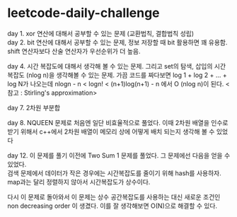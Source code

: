 # leetcode-daily-challenge




day 1. xor 연산에 대해서 공부할 수 있는 문제 (교환법칙, 결합법칙 성립) \
day 2. bit 연산에 대해서 공부할 수 있는 문제, 정보 저장할 때 bit 활용하면 꽤 유용함. 
  shift 연산자보다 산술 연산자가 우선순위가 더 높음.

day 4. 시간 복잡도에 대해서 생각해 볼 수 있는 문제. 그리고 set의 탐색, 삽입의 시간 복잡도 (nlog n)을 생각해볼 수 있는 문제.
  가끔 코드를 짜다보면 log 1 + log 2 + ... + log N가 나오는데 nlogn - n < logn! < (n+1)log(n+1) - n 에서 O (nlog n)이 된다. <참고 : Stirling's approximation>
  

day 7. 2차원 부분합 

day 8. NQUEEN 문제로 처음엔 일단 비효율적으로 풀었다. 이때 2차원 배열을 인수로 받기 위해서 c++에서 2차원 배열이 메모리 상에 어떻게 배치 되는지 생각해 볼 수 있었다



day 12. 이 문제를 풀기 이전에 Two Sum 1 문제를 풀었다. 그 문제에선 다음을 얻을 수 있었다. \
검색 문제에서 데이터가 작은 경우에는 시간복잡도를 줄이기 위해 hash를 사용하자. map과는 달리 정렬하지 않아서 시간복잡도가 상수이다.

다시 이 문제로 돌아와서 이 문제는 상수 공간복잡도를 사용하는 대신 새로운 조건인 non decreasing order 이 생겼다. 이를 잘 생각해보면 O(N)으로 해결할 수 있다.

